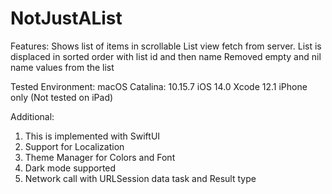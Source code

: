 # NotJustAList
Features:
Shows list of items in scrollable List view fetch from server.
List is displaced in sorted order with list id and then name
Removed empty and nil name values from the list

Tested Environment:
macOS Catalina: 10.15.7
iOS 14.0
Xcode 12.1
iPhone only (Not tested on iPad)

Additional:
1. This is implemented with SwiftUI
2. Support for Localization
3. Theme Manager for Colors and Font
4. Dark mode supported
5. Network call with URLSession data task and Result type
